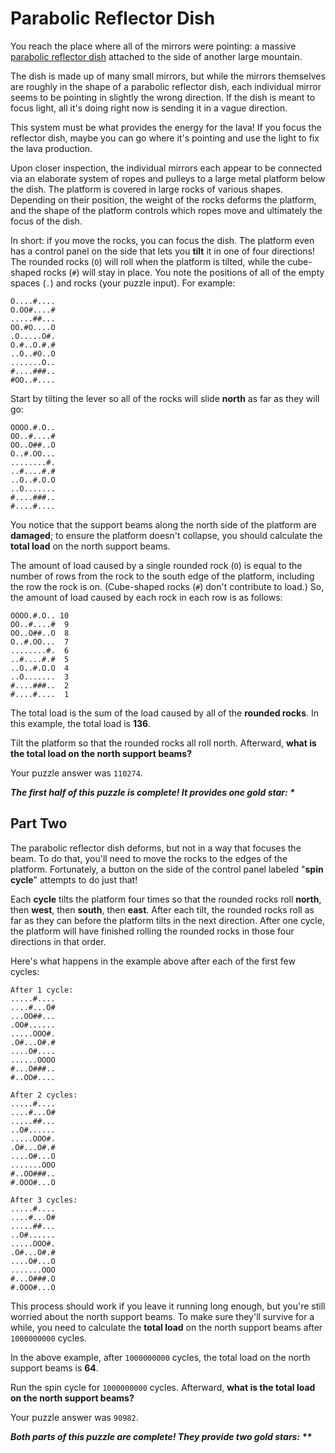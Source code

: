 # Parabolic Reflector Dish

You reach the place where all of the mirrors were pointing: a
massive [parabolic reflector dish](https://en.wikipedia.org/wiki/Parabolic_reflector) attached to the side of another
large mountain.

The dish is made up of many small mirrors, but while the mirrors themselves are roughly in the shape of a parabolic
reflector dish, each individual mirror seems to be pointing in slightly the wrong direction. If the dish is meant to
focus light, all it's doing right now is sending it in a vague direction.

This system must be what provides the energy for the lava! If you focus the reflector dish, maybe you can go where it's
pointing and use the light to fix the lava production.

Upon closer inspection, the individual mirrors each appear to be connected via an elaborate system of ropes and pulleys
to a large metal platform below the dish. The platform is covered in large rocks of various shapes. Depending on their
position, the weight of the rocks deforms the platform, and the shape of the platform controls which ropes move and
ultimately the focus of the dish.

In short: if you move the rocks, you can focus the dish. The platform even has a control panel on the side that lets you
**tilt** it in one of four directions! The rounded rocks (`O`) will roll when the platform is tilted, while the
cube-shaped rocks (`#`) will stay in place. You note the positions of all of the empty spaces (`.`) and rocks (your
puzzle input). For example:

```
O....#....
O.OO#....#
.....##...
OO.#O....O
.O.....O#.
O.#..O.#.#
..O..#O..O
.......O..
#....###..
#OO..#....
```

Start by tilting the lever so all of the rocks will slide **north** as far as they will go:

```
OOOO.#.O..
OO..#....#
OO..O##..O
O..#.OO...
........#.
..#....#.#
..O..#.O.O
..O.......
#....###..
#....#....
```

You notice that the support beams along the north side of the platform are **damaged**; to ensure the platform doesn't
collapse, you should calculate the **total load** on the north support beams.

The amount of load caused by a single rounded rock (`O`) is equal to the number of rows from the rock to the south edge
of the platform, including the row the rock is on. (Cube-shaped rocks (`#`) don't contribute to load.) So, the amount of
load caused by each rock in each row is as follows:

```
OOOO.#.O.. 10
OO..#....#  9
OO..O##..O  8
O..#.OO...  7
........#.  6
..#....#.#  5
..O..#.O.O  4
..O.......  3
#....###..  2
#....#....  1
```

The total load is the sum of the load caused by all of the **rounded rocks**. In this example, the total load is
**136**.

Tilt the platform so that the rounded rocks all roll north. Afterward, **what is the total load on the north support
beams?**

Your puzzle answer was `110274`.

*__The first half of this puzzle is complete! It provides one gold star: *__*

## Part Two

The parabolic reflector dish deforms, but not in a way that focuses the beam. To do that, you'll need to move the rocks
to the edges of the platform. Fortunately, a button on the side of the control panel labeled "**spin cycle**" attempts
to do just that!

Each **cycle** tilts the platform four times so that the rounded rocks roll **north**, then **west**, then **south**,
then **east**. After each tilt, the rounded rocks roll as far as they can before the platform tilts in the next
direction. After one cycle, the platform will have finished rolling the rounded rocks in those four directions in that
order.

Here's what happens in the example above after each of the first few cycles:

```
After 1 cycle:
.....#....
....#...O#
...OO##...
.OO#......
.....OOO#.
.O#...O#.#
....O#....
......OOOO
#...O###..
#..OO#....

After 2 cycles:
.....#....
....#...O#
.....##...
..O#......
.....OOO#.
.O#...O#.#
....O#...O
.......OOO
#..OO###..
#.OOO#...O

After 3 cycles:
.....#....
....#...O#
.....##...
..O#......
.....OOO#.
.O#...O#.#
....O#...O
.......OOO
#...O###.O
#.OOO#...O
```

This process should work if you leave it running long enough, but you're still worried about the north support beams.
To make sure they'll survive for a while, you need to calculate the **total load** on the north support beams after
`1000000000` cycles.

In the above example, after `1000000000` cycles, the total load on the north support beams is **64**.

Run the spin cycle for `1000000000` cycles. Afterward, **what is the total load on the north support beams?**

Your puzzle answer was `90982`.

*__Both parts of this puzzle are complete! They provide two gold stars: **__*
